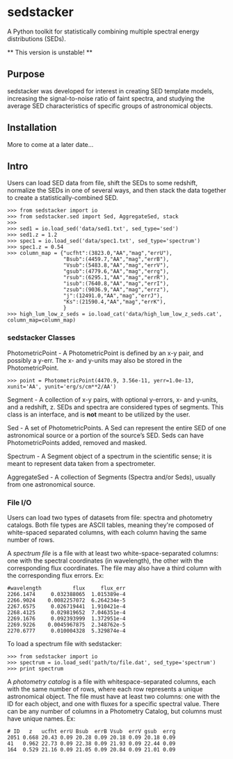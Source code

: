 sedstacker
==========

A Python toolkit for statistically combining multiple spectral energy distributions (SEDs).

** This version is unstable! **

Purpose
-------
sedstacker was developed for interest in creating SED template models, increasing the signal-to-noise ratio of faint spectra, and studying the average SED characteristics of specific groups of astronomical objects.

Installation
------------

More to come at a later date...

Intro
-----

Users can load SED data from file, shift the SEDs to some redshift, normalize the SEDs in one of several ways, and then stack the data together to create a statistically-combined SED.

    >>> from sedstacker import io
    >>> from sedstacker.sed import Sed, AggregateSed, stack
    >>>
    >>> sed1 = io.load_sed('data/sed1.txt', sed_type='sed')
    >>> sed1.z = 1.2
    >>> spec1 = io.load_sed('data/spec1.txt', sed_type='spectrum')
    >>> spec1.z = 0.54
    >>> column_map = {"ucfht":(3823.0,"AA","mag","errU"),
                      "Bsub":(4459.7,"AA","mag","errB"),
                      "Vsub":(5483.8,"AA","mag","errV"),
                      "gsub":(4779.6,"AA","mag","errg"),
                      "rsub":(6295.1,"AA","mag","errR"),
                      "isub":(7640.8,"AA","mag","errI"),
                      "zsub":(9036.9,"AA","mag","errz"),
                      "j":(12491.0,"AA","mag","errJ"),
                      "Ks":(21590.4,"AA","mag","errK"),
                      }
    >>> high_lum_low_z_seds = io.load_cat('data/high_lum_low_z_seds.cat', column_map=column_map)

### sedstacker Classes

PhotometricPoint - A PhotometricPoint is defined by an x-y pair, and possibly a y-err. The x- and y-units may also be stored in the PhotometricPoint.

    >>> point = PhotometricPoint(4470.9, 3.56e-11, yerr=1.0e-13, xunit='AA', yunit='erg/s/cm**2/AA')

Segment - A collection of x-y pairs, with optional y-errors, x- and y-units, and a redshift, z. SEDs and spectra are considered types of segments. This class is an interface, and is **not** meant to be utilized by the user.

Sed - A set of PhotometricPoints. A Sed can represent the entire SED of one astronomical source or a portion of the source’s SED. Seds can have PhotometricPoints added, removed and masked.

Spectrum - A Segment object of a spectrum in the scientific sense; it is meant to represent data taken from a spectrometer.

AggregateSed - A collection of Segments (Spectra and/or Seds), usually from one astronomical source.

### File I/O

Users can load two types of datasets from file: spectra and photometry catalogs. Both file types are ASCII tables, meaning they're composed of white-spaced separated columns, with each column having the same number of rows.

A *spectrum file* is a file with at least  two white-space-separated columns: one with the spectral coordinates (in wavelength), the other with the corresponding flux coordinates. The file may also have a third column with the corresponding flux errors. Ex:

    #wavelength          flux     flux_err
    2266.1474     0.032388065  1.015389e-4
    2266.9024    0.0082257072  6.264234e-5
    2267.6575     0.026719441  1.910421e-4
    2268.4125     0.029819652  7.046351e-4
    2269.1676     0.092393999  1.372951e-4
    2269.9226    0.0045967875  2.348762e-5
    2270.6777     0.010004328  5.329874e-4

To load a spectrum file with sedstacker:

    >>> from sedstacker import io
    >>> spectrum = io.load_sed('path/to/file.dat', sed_type='spectrum')
    >>> print spectrum



A *photometry catalog* is a file with whitespace-separated columns, each with the same number of rows, where each row represents a unique astronomical object. The file must have at least two columns: one with the ID for each object, and one with fluxes for a specific spectral value. There can be any number of columns in a Photometry Catalog, but columns must have unique names. Ex:

    # ID   z   ucfht errU Bsub  errB Vsub  errV gsub  errg
    2051 0.668 20.43 0.09 20.28 0.09 20.18 0.09 20.18 0.09
    41   0.962 22.73 0.09 22.38 0.09 21.93 0.09 22.44 0.09
    164  0.529 21.16 0.09 21.05 0.09 20.84 0.09 21.01 0.09

